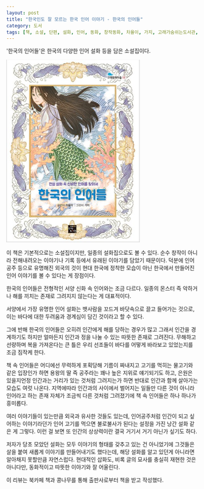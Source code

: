 ```yaml
---
layout: post
title: "한국인도 잘 모르는 한국 인어 이야기 - 한국의 인어들"
category: 도서
tags: [책, 소설, 단편, 설화, 인어, 동화, 창작동화, 차율이, 가지, 고래가숨쉬는도서관, 북카페 책과 콩나무, 서평]
---
```


'한국의 인어들'은
한국의 다양한 인어 설화 등을 담은 소설집이다.

![표지](/images/korean-mermaid-tales-book-h480.jpg)

이 책은 기본적으로는 소설집이지만, 일종의 설화집으로도 볼 수 있다.
순수 창작이 아니라 전해내려오는 이야기나 기록 등에서 유래된 이야기를 담았기 때문이다.
덕분에 인어공주 등으로 유명해진 외국의 것이 현대 한국에 정착한 모습이 아닌
한국에서 만들어진 인어 이야기를 볼 수 있다는 게 장점이다.

한국의 인어들은 전형적인 서양 신화 속 인어와는 조금 다르다.
일종의 몬스터 즉 악하거나 해를 끼치는 존재로 그려지지 않는다는 게 대표적이다.

서양에서 가장 유명한 인어 설화는 뱃사람을 꼬드겨 바닷속으로 끌고 들어가는 것으로,
이는 바다에 대한 두려움과 경계심이 담긴 것이라고 할 수 있다.

그에 반해 한국의 인어들은
오히려 인간에게 해를 당하는 경우가 많고
그래서 인간을 경계하기도 하지만
얼마든지 인간과 정을 나눌 수 있는 따뜻한 존재로 그려진다.
무해하고 선량하며 복을 가져온다는 큰 틀은 우리 선조들이 바다를 어떻게 바라보고 있었는지를 조금 짐작케 한다.

책 속 인어들은 어디에선 무력하게 포획당해 기름이 짜내지고 고기를 먹히는 물고기와 같은 입장인가 하면
용왕의 딸 즉 공주라는 꽤나 높은 지위로 얘기되기도 하고,
은원은 있을지언정 인간과는 거리가 있는 것처럼 그려지는가 하면
반대로 인간과 함께 살아가는 모습도 여럿 나온다.
지역에따라 인간과의 사이에서 벌어지는 일들만 다른 것이 아니라
인어라고 하는 존재 자체가 조금씩 다른 것처럼 그려졌기에
책 속 인어들은 하나 하나가 흥미롭다.

여러 이야기들이 있는만큼 외국과 유사한 것들도 있는데,
인어공주처럼 인간이 되고 싶어하는 이야기라던가
인어 고기를 먹으면 불로불사가 된다는 설정을 가진 낭간 설화 같은 게 그렇다.
이런 걸 보면 또 인간의 상상력이란 결국 거기서 거기 아닌가 싶기도 하다.

저자가 당초 모았던 설화는 모두 이야기의 형태를 갖추고 있는 건 아니었기에
그것들은 살을 붙여 새롭게 이야기를 만들어내기도 했다는데,
해당 설화를 알고 있던게 아니라면 알아채지 못할만큼 자연스럽다.
현대적인 삽화도, 비록 글의 묘사를 충실히 재현한 것은 아니다만, 동화적이고 따뜻한 이야기와 잘 어울린다.



<div class="im im-info">
이 리뷰는 북카페 책과 콩나무를 통해 출판사로부터 책을 받고 작성했다.
</div>
